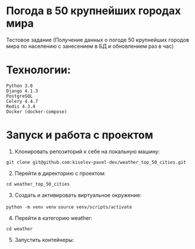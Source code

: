 # Погода в 50 крупнейших городах мира
Тестовое задание (Получение данных о погоде 50 крупнейших городов мира по населению с занесением в БД и обновлением раз в час)

# Технологии:
    Python 3.8
    Django 4.1.3
    PostgreSQL
    Celery 4.4.7
    Redis 4.3.4
    Docker (docker-compose)
    
# Запуск и работа с проектом

1. Клонировать репозиторий к себе на локальную машину:

```git clone git@github.com:kiselev-pavel-dev/weather_top_50_cities.git```

2. Перейти в директорию с проектом:

```cd weather_top_50_cities```

3. Создать и активировать виртуальное окружение:

```python -m venv venv```
```source venv/scripts/activate```

4. Перейти в категорию weather:

```cd weather```

5. Запустить контейнеры:

```docker compose up --build

